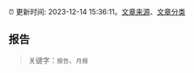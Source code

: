 :alarm_clock: 更新时间: 2023-12-14 15:36:11。[文章来源](/README.md)、[文章分类](/TAGS.md)

## 报告


> 关键字：`报告`、`月报`



